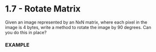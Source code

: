 # 1.7 - Rotate Matrix

Given an image represented by an NxN matrix, where each pixel in the image is 4 bytes, write a method to rotate the image by 90 degrees. Can you do this in place?

### EXAMPLE

